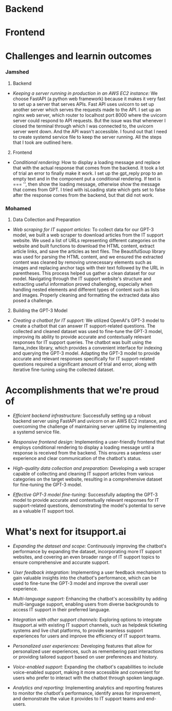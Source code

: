 # Backend

# Frontend

# Challenges and learnin outcomes

### Jamshed

1. Backend
- *Keeping a server running in production in an AWS EC2 instance:* We choose FastAPI (a python web framework) because it makes it very fast to set up a server that serves APIs. Fast API uses uvicorn to set up another server which serves the requests made to the API. I set up an nginx web server, which router to localhost port 8000 where the uvicorn server could respond to API requests. But the issue was that whenever I closed the terminal through which I was connected to, the uvicorn server went down. And the API wasn't accessible. I found out that I need to create systemd service file to keep the server running. All the steps that I took are outlined here. 

2. Frontend
- *Conditional rendering*: How to display a loading message and replace that with the actual response that comes from the backend. It took a lot of trial an error to finally make it work. I set up the gpt_reply prop to an empty text and in the component put a conditional rendering. If text is === '', then show the loading message, otherwise show the message that comes from GPT. I tried with isLoading state which gets set to false after the response comes from the backend, but that did not work. 


### Mohamed

1. Data Collection and Preparation
- *Web scraping for IT support articles:* To collect data for our GPT-3 model, we built a web scraper to download articles from the IT support website. We used a list of URLs representing different categories on the website and built functions to download the HTML content, extract article links, and save the articles as text files. The BeautifulSoup library was used for parsing the HTML content, and we ensured the extracted content was cleaned by removing unnecessary elements such as images and replacing anchor tags with their text followed by the URL in parentheses. This process helped us gather a clean dataset for our model. Navigating through the IT support website's structure and extracting useful information proved challenging, especially when handling nested elements and different types of content such as lists and images. Properly cleaning and formatting the extracted data also posed a challenge.

2. Building the GPT-3 Model
- *Creating a chatbot for IT support:* We utilized OpenAI's GPT-3 model to create a chatbot that can answer IT support-related questions. The collected and cleaned dataset was used to fine-tune the GPT-3 model, improving its ability to provide accurate and contextually relevant responses for IT support queries. The chatbot was built using the llama_index library, which provides a convenient interface for indexing and querying the GPT-3 model. Adapting the GPT-3 model to provide accurate and relevant responses specifically for IT support-related questions required a significant amount of trial and error, along with iterative fine-tuning using the collected dataset.

# Accomplishments that we're proud of


- *Efficient backend infrastructure:* Successfully setting up a robust backend server using FastAPI and uvicorn on an AWS EC2 instance, and overcoming the challenge of maintaining server uptime by implementing a systemd service file.

- *Responsive frontend design:* Implementing a user-friendly frontend that employs conditional rendering to display a loading message until a response is received from the backend. This ensures a seamless user experience and clear communication of the chatbot's status.

- *High-quality data collection and preparation:* Developing a web scraper capable of collecting and cleaning IT support articles from various categories on the target website, resulting in a comprehensive dataset for fine-tuning the GPT-3 model.

- *Effective GPT-3 model fine-tuning:* Successfully adapting the GPT-3 model to provide accurate and contextually relevant responses for IT support-related questions, demonstrating the model's potential to serve as a valuable IT support tool.

# What's next for itsupport.ai

- *Expanding the dataset and scope:* Continuously improving the chatbot's performance by expanding the dataset, incorporating more IT support websites, and covering an even broader range of IT support topics to ensure comprehensive and accurate support.

- *User feedback integration:* Implementing a user feedback mechanism to gain valuable insights into the chatbot's performance, which can be used to fine-tune the GPT-3 model and improve the overall user experience.

- *Multi-language support:* Enhancing the chatbot's accessibility by adding multi-language support, enabling users from diverse backgrounds to access IT support in their preferred language.

- *Integration with other support channels:* Exploring options to integrate itsupport.ai with existing IT support channels, such as helpdesk ticketing systems and live chat platforms, to provide seamless support experiences for users and improve the efficiency of IT support teams.

- *Personalized user experiences:* Developing features that allow for personalized user experiences, such as remembering past interactions or providing tailored support based on user preferences and history.

- *Voice-enabled support:* Expanding the chatbot's capabilities to include voice-enabled support, making it more accessible and convenient for users who prefer to interact with the chatbot through spoken language.

- *Analytics and reporting:* Implementing analytics and reporting features to monitor the chatbot's performance, identify areas for improvement, and demonstrate the value it provides to IT support teams and end-users.
